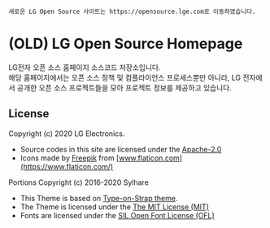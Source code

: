 ```
새로운 LG Open Source 사이트는 https://opensource.lge.com로 이동하였습니다.
```

(OLD) LG Open Source Homepage
=========================
LG전자 오픈 소스 홈페이지 소스코드 저장소입니다.  
해당 홈페이지에서는 오픈 소스 정책 및 컴플라이언스 프로세스뿐만 아니라, LG 전자에서 공개한 오픈 소스 프로젝트들을 모아 프로젝트 정보를 제공하고 있습니다.


## License
Copyright (c) 2020 LG Electronics.
- Source codes in this site are licensed under the [Apache-2.0](https://www.apache.org/licenses/LICENSE-2.0)
- Icons made by [Freepik](https://www.flaticon.com/authors/freepik) from [www.flaticon.com](https://www.flaticon.com/)

Portions Copyright (c) 2016-2020 Sylhare
- This Theme is based on [Type-on-Strap theme](https://github.com/sylhare/Type-on-Strap).
- The Theme is licensed under the [The MIT License (MIT)](https://raw.githubusercontent.com/Sylhare/Type-on-Strap/master/LICENSE)
- Fonts are licensed under the [SIL Open Font License (OFL)](https://scripts.sil.org/cms/scripts/page.php?site_id=nrsi&id=OFL)


